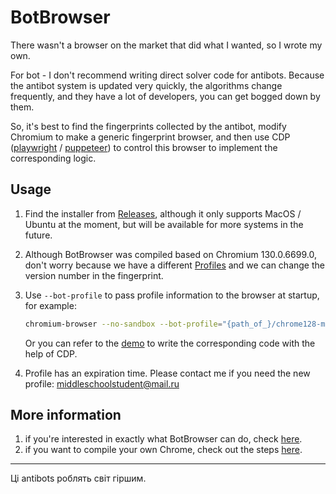 # BotBrowser

There wasn't a browser on the market that did what I wanted, so I wrote my own.

For bot - I don't recommend writing direct solver code for antibots. Because the antibot system is updated very quickly, the algorithms change frequently, and they have a lot of developers, you can get bogged down by them.

So, it's best to find the fingerprints collected by the antibot, modify Chromium to make a generic fingerprint browser, and then use CDP ([playwright](demo/playwright) / [puppeteer](demo/puppeteer)) to control this browser to implement the corresponding logic.

## Usage

1. Find the installer from [Releases](https://github.com/MiddleSchoolStudent/BotBrowser/releases), although it only supports MacOS / Ubuntu at the moment, but will be available for more systems in the future.
2. Although BotBrowser was compiled based on Chromium 130.0.6699.0, don't worry because we have a different [Profiles](profiles) and we can change the version number in the fingerprint.
3. Use `--bot-profile` to pass profile information to the browser at startup, for example:

   ```bash
   chromium-browser --no-sandbox --bot-profile="{path_of_}/chrome128-macarm.enc"
   ```

   Or you can refer to the [demo](demo) to write the corresponding code with the help of CDP.

4. Profile has an expiration time. Please contact me if you need the new profile: middleschoolstudent@mail.ru

## More information

1. if you're interested in exactly what BotBrowser can do, check [here](profiles#features).
2. if you want to compile your own Chrome, check out the steps [here](build).

---

Ці antibots роблять світ гіршим.
